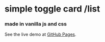 # simple toggle card /list
### made in vanilla js and css

See the live demo at  [GitHub Pages](https://sudhanshu786kumar.github.io/toggle-card-list/).
